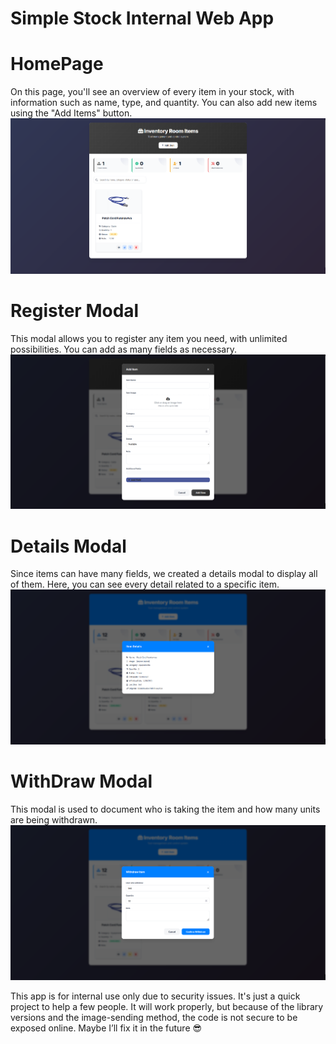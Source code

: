 # Simple Stock Internal Web App

# HomePage
On this page, you'll see an overview of every item in your stock, with information such as name, type, and quantity. You can also add new items using the "Add Items" button.
![Logo da aplicação](image_for_repository/Homepage.png)

# Register Modal
This modal allows you to register any item you need, with unlimited possibilities. You can add as many fields as necessary.
![registermodal](image_for_repository/additem.png)

# Details Modal
Since items can have many fields, we created a details modal to display all of them. Here, you can see every detail related to a specific item.
![withdrawmodal](image_for_repository/itemdetails.png)

# WithDraw Modal
This modal is used to document who is taking the item and how many units are being withdrawn.
![withdrawmodal](image_for_repository/withdraw.png)

This app is for internal use only due to security issues. It's just a quick project to help a few people. It will work properly, but because of the library versions and the image-sending method, the code is not secure to be exposed online. Maybe I’ll fix it in the future 😎


